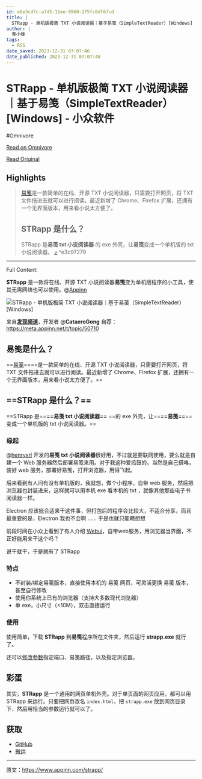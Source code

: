 ```yaml
---
id: e6e3cd7c-a7d5-11ee-9960-275fc8df67cd
title: |
  STRapp - 单机版极简 TXT 小说阅读器｜基于易笺（SimpleTextReader）[Windows] - 小众软件
author: |
  青小蛙
tags:
  - RSS
date_saved: 2023-12-31 07:07:46
date_published: 2023-12-31 07:07:46
---
```


# STRapp - 单机版极简 TXT 小说阅读器｜基于易笺（SimpleTextReader）[Windows] - 小众软件
#Omnivore

[Read on Omnivore](https://omnivore.app/me/st-rapp-txt-simple-text-reader-windows-18cbfca6b4f)

[Read Original](https://www.appinn.com/strapp/)

## Highlights

> [易笺](https://www.appinn.com/txt-xrl-app/)是一款简单的在线、开源 TXT 小说阅读器，只需要打开网页，将 TXT 文件拖进去就可以进行阅读。最近新增了 Chrome、Firefox 扩展，还拥有一个无界面版本，用来看小说太方便了。
> 
> ## STRapp 是什么？
> 
> STRapp 是**易笺 txt 小说阅读器** 的 exe 外壳，让**易笺**变成一个单机版的 txt 小说阅读器。 [⤴️](https://omnivore.app/me/st-rapp-txt-simple-text-reader-windows-18cbfca6b4f#e3c97279-475c-45ba-9d0c-f82745dd200b)  ^e3c97279


--- 

Full Content: 

**STRapp** 是一款将在线、开源 TXT 小说阅读器**易笺**变为单机版程序的小工具，使其无需网络也可以使用。@[Appinn](https://www.appinn.com/strapp/)

![STRapp - 单机版极简 TXT 小说阅读器｜基于易笺（SimpleTextReader）[Windows]](https://proxy-prod.omnivore-image-cache.app/1608x700,sir_apY4owB4BmPzyEQML_VXGDxkM_OS0ANbFtAt__uQ/https://www.appinn.com/wp-content/uploads/2023/12/Appinn-feature-images-15.jpg "STRapp - 单机版极简 TXT 小说阅读器｜基于易笺（SimpleTextReader）[Windows] 1")

来自[**发现频道**](https://meta.appinn.net/c/faxian/10)，开发者 @**CataeroGong** 自荐：<https://meta.appinn.net/t/topic/50710>

## 易笺是什么？

==[易笺](https://www.appinn.com/txt-xrl-app/)====是一款简单的在线、开源 TXT 小说阅读器，只需要打开网页，将 TXT 文件拖进去就可以进行阅读。最近新增了 Chrome、Firefox 扩展，还拥有一个无界面版本，用来看小说太方便了。==

## ==STRapp 是什么？==

==STRapp 是==**==易笺 txt 小说阅读器==** ==的 exe 外壳，让==**==易笺==**==变成一个单机版的 txt 小说阅读器。==

### 缘起

@[henryxrl](https://meta.appinn.net/t/topic/45732) 开发的**易笺 txt 小说阅读器**很好用，不过就是要联网使用，要么就是自建一个 Web 服务器然后部署易笺来用。对于我这种爱捣鼓的，当然是自己搭咯，装好 web 服务，部署好易笺，打开浏览器，用得飞起。

后来看到有人问有没有单机版的，我就想，做个小程序，自带 web 服务，然后把浏览器也封装进来，这样就可以用本机 exe 看本机的 txt ，就像其他那些电子书阅读器一样。

Electron 应该挺合适来干这件事，但打包后的程序会比较大，不适合分享，而且最重要的是，Electron 我也不会啊 …… 于是也就只能瞎想想 

前段时间在小众上看到了有人介绍 [Webui](https://meta.appinn.net/t/topic/49727)，自带web服务，用浏览器当界面，不正好能用来干这个吗？

说干就干，于是就有了 STRapp 

### 特点

* 不封装/绑定易笺版本，直接使用本机的 易笺 网页，可灵活更换 易笺 版本，甚至自行修改
* 使用你系统上已有的浏览器（支持大多数现代浏览器）
* 单 exe，小尺寸（<10M），双击直接运行

### 使用

使用简单，下载 **STRapp** 到**易笺**程序所在文件夹，然后运行 **strapp.exe** 就行了。

还可以[修改参数](https://meta.appinn.net/t/topic/50710)指定端口、易笺路径，以及指定浏览器。

## 彩蛋

其实，**STRapp** 是一个通用的网页单机外壳。对于单页面的网页应用，都可以用 STRapp 来运行。只要把网页改名 `index.html`，把 `strapp.exe` 放到网页目录下，然后用恰当的参数运行就可以了。

## 获取

* [GitHub](https://github.com/cataerogong/STRapp/)
* [搬运](https://d.appinn.com/strapp/)

---

原文：https://www.appinn.com/strapp/
